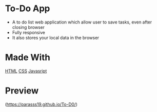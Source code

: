 # **To-Do App**
+ A to do list web application which allow user to save tasks, even after closing browser 
+ Fully responsive
+ It also stores your local data in the browser

# **Made With**
[HTML](index.html)  [CSS](index.html)  [Javasript](app.js)

# **Preview**
(https://parasss19.github.io/To-D0/)
